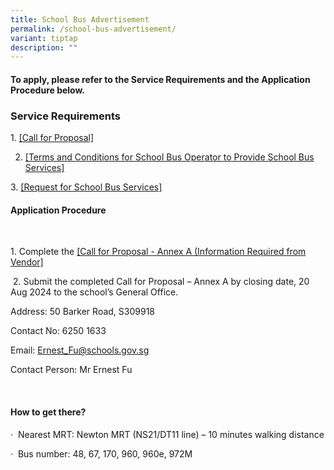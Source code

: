 ```yaml
---
title: School Bus Advertisement
permalink: /school-bus-advertisement/
variant: tiptap
description: ""
---
```

<h4></h4>
<h4><strong>To apply, please refer to the Service Requirements and the Application Procedure below. </strong>&nbsp;</h4>
<h3><strong>Service Requirements</strong></h3>
<p>1.&nbsp;<a href="/files/Advertisement/Call_for_Proposal.pdf" rel="noopener noreferrer nofollow" target="_blank">[Call for Proposal]</a>
</p>
<ol start="2" data-tight="true" class="tight">
<li>
<p><a href="/files/Advertisement/T_C__for_School_Bus_Operator_to_Provide_School_Bus_Services.pdf" rel="noopener noreferrer nofollow" target="_blank">[Terms and Conditions for School Bus Operator to Provide School Bus Services]</a>
</p>
</li>
</ol>
<p>3.&nbsp;<a href="/files/Advertisement/Request_for_School_Bus_Services.pdf" rel="noopener noreferrer nofollow" target="_blank">[Request for School Bus Services]</a>
</p>
<h4><strong>Application Procedure</strong></h4>
<p>&nbsp;</p>
<p>1. Complete the <a href="/files/Advertisement/Call_for_Proposal_Annex_A_Information_Required__from_Vendor.pdf" rel="noopener noreferrer nofollow" target="_blank">[Call for Proposal - Annex A (Information Required from Vendor]</a>
</p>
<p>&nbsp;2. Submit the completed Call for Proposal – Annex A by closing date,
20 Aug 2024 to the school’s General Office.</p>
<p>Address: 50 Barker Road, S309918</p>
<p>Contact No: 6250 1633</p>
<p>Email: <a href="mailto:Ernest_Fu@schools.gov.sg" rel="noopener noreferrer nofollow" target="_blank">Ernest_Fu@schools.gov.sg</a>
</p>
<p>Contact Person: Mr Ernest Fu</p>
<p>&nbsp;</p>
<h4><strong>How to get there?</strong></h4>
<p>·&nbsp;&nbsp;Nearest MRT: Newton MRT (NS21/DT11 line) – 10 minutes walking
distance</p>
<p>·&nbsp;&nbsp;Bus number: 48, 67, 170, 960, 960e, 972M</p>